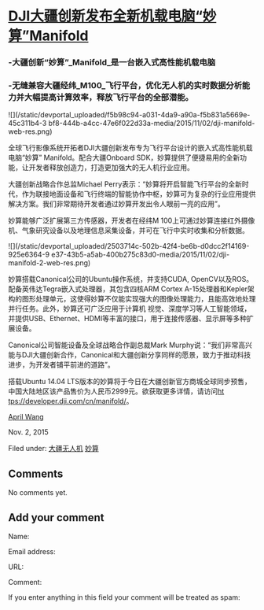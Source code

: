 





#  [DJI大疆创新发布全新机载电脑“妙算”Manifold](/en/blog/2015/11/02/djimanifold/)

### -大疆创新“妙算”_Manifold_是一台嵌入式高性能机载电脑

### -无缝兼容大疆经纬_M100_飞行平台，优化无人机的实时数据分析能力并大幅提高计算效率，释放飞行平台的全部潜能。

![](/static/devportal_uploaded/f5b98c94-a031-4da9-a90a-f5b831a5669e-45c311b4-3
bf8-444b-a4cc-47e6f022d33a-media/2015/11/02/dji-manifold-web-res.png)

全球飞行影像系统开拓者DJI大疆创新发布专为飞行平台设计的嵌入式高性能机载电脑“妙算” Manifold。配合大疆Onboard
SDK，妙算提供了便捷易用的全新功能，让开发者释放创造力，打造更加强大的无人机行业应用。

大疆创新战略合作总监Michael Perry表示：“妙算将开启智能飞行平台的全新时代，作为联接地面设备和飞行终端的智能协作中枢，妙算可为复杂的行业应用提供
解决方案。我们非常期待开发者通过妙算开发出令人眼前一亮的应用”。

妙算能够广泛扩展第三方传感器，开发者在经纬M 100上可通过妙算连接红外摄像机、气象研究设备以及地理信息采集设备，并可在飞行中实时收集和分析数据。

![](/static/devportal_uploaded/2503714c-502b-42f4-be6b-d0dcc2f14169-925e6364-9
e37-43b5-a5ab-400b275c83d0-media/2015/11/02/dji-manifold-2-web-res.png)

妙算搭载Canonical公司的Ubuntu操作系统，并支持CUDA, OpenCV以及ROS。配备英伟达Tegra嵌入式处理器，其包含四核ARM
Cortex A-15处理器和Kepler架构的图形处理单元，这使得妙算不仅能实现强大的图像处理能力，且能高效地处理并行任务。此外，妙算还可广泛应用于计算机
视觉、深度学习等人工智能领域，并提供USB、Ethernet、HDMI等丰富的接口，用于连接传感器、显示屏等多种扩展设备。

Canonical公司智能设备及全球战略合作副总裁Mark
Murphy说：“我们非常高兴能与DJI大疆创新合作，Canonical和大疆创新分享同样的愿景，致力于推动科技进步，为开发者铺平前进的道路”。

搭载Ubuntu 14.04 LTS版本的妙算将于今日在大疆创新官方商城全球同步预售，中国大陆地区该产品售价为人民币2999元。欲获取更多详情，请访问[ht
tps://developer.dji.com/cn/manifold/](https://developer.dji.com/cn/manifold/)。

[April Wang](/en/blog/authors/aprilswang/)

Nov. 2, 2015

Filed under:
[大疆无人机](/en/blog/tags/%E5%A4%A7%E7%96%86%E6%97%A0%E4%BA%BA%E6%9C%BA/)
[妙算](/en/blog/tags/%E5%A6%99%E7%AE%97/)





## Comments

No comments yet.

## Add your comment

Name:

Email address:

URL:

Comment:

If you enter anything in this field your comment will be treated as spam:





